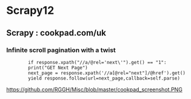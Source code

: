 # Scrapy12

## Scrapy : cookpad.com/uk

### Infinite scroll pagination with a twist 

            if response.xpath("//a/@rel='next\'").get() == "1":
            print("GET Next Page")
            next_page = response.xpath('//a[@rel="next"]/@href').get()
            yield response.follow(url=next_page,callback=self.parse)
            
https://github.com/RGGH/Misc/blob/master/cookpad_screenshot.PNG
